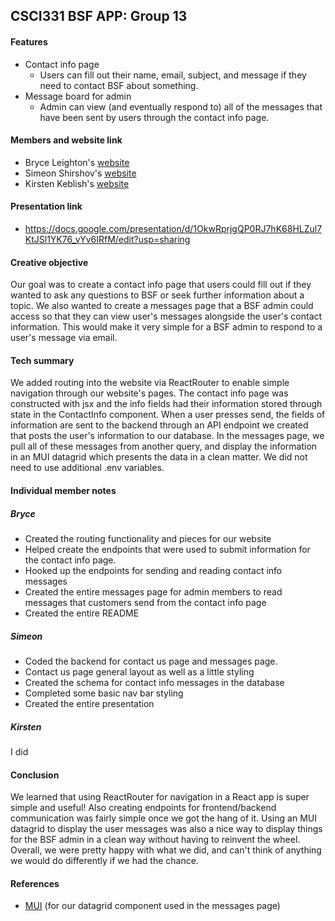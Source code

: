 ## CSCI331 BSF APP: Group 13
#### Features
- Contact info page
    - Users can fill out their name, email, subject, and message if they need to contact BSF about something.
- Message board for admin
    - Admin can view (and eventually respond to) all of the messages that have been sent by users through the contact info page. 
    
#### Members and website link
- Bryce Leighton's [website](http://csci331.cs.montana.edu:5050/entries)
- Simeon Shirshov's [website](http://csci331.cs.montana.edu:5069/entries)
- Kirsten Keblish's [website](http://csci331.cs.montana.edu:50xx/entries)

#### Presentation link
- https://docs.google.com/presentation/d/1OkwRprjgQP0RJ7hK68HLZul7KtJSl1YK76_vYv6IRfM/edit?usp=sharing

#### Creative objective
Our goal was to create a contact info page that users could fill out if they wanted to ask any 
questions to BSF or seek further information about a topic. We also wanted to create a messages 
page that a BSF admin could access so that they can view user's messages alongside the user's 
contact information. This would make it very simple for a BSF admin to respond to a user's
message via email.

#### Tech summary
We added routing into the website via ReactRouter to enable simple navigation through our website's pages.
The contact info page was constructed with jsx and the info fields had their information stored through 
state in the ContactInfo component. When a user presses send, the fields of information are sent to the backend
through an API endpoint we created that posts the user's information to our database. In the messages page,
we pull all of these messages from another query, and display the information in an MUI datagrid which presents
the data in a clean matter. We did not need to use additional .env variables.

#### Individual member notes
##### Bryce
- Created the routing functionality and pieces for our website
- Helped create the endpoints that were used to submit information for the contact info page.
- Hooked up the endpoints for sending and reading contact info messages
- Created the entire messages page for admin members to read messages that customers send from the contact info page
- Created the entire README
##### Simeon
- Coded the backend for contact us page and messages page.
- Contact us page general layout as well as a little styling
- Created the schema for contact info messages in the database
- Completed some basic nav bar styling
- Created the entire presentation
##### Kirsten
I did 

#### Conclusion
We learned that using ReactRouter for navigation in a React app is super simple and useful! Also creating endpoints 
for frontend/backend communication was fairly simple once we got the hang of it. Using an MUI datagrid to display the
user messages was also a nice way to display things for the BSF admin in a clean way without having to reinvent the wheel.
Overall, we were pretty happy with what we did, and can't think of anything we would do differently if we had the chance.

#### References
- [MUI](https://mui.com/) (for our datagrid component used in the messages page)

